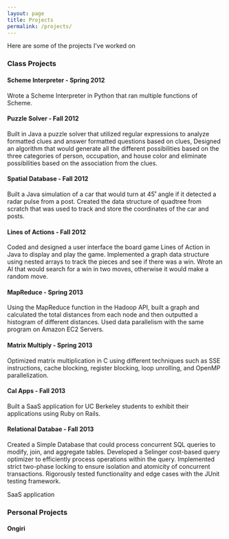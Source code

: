 ```yaml
---
layout: page
title: Projects
permalink: /projects/
---
```


Here are some of the projects I've worked on

### Class Projects

#### Scheme Interpreter - Spring 2012 
Wrote a Scheme Interpreter in Python that ran multiple functions of Scheme.

#### Puzzle Solver - Fall 2012 
Built in Java a puzzle solver that utilized regular expressions to analyze formatted clues and answer formatted questions based on clues, Designed an algorithm that would generate all the different possibilities based on the three categories of person, occupation, and house color and eliminate possibilities based on the association from the clues.

#### Spatial Database - Fall 2012
Built a Java simulation of a car that would turn at 45˚ angle if it detected a radar pulse from a post. Created the data structure of quadtree from scratch that was used to track and store the coordinates of the car and posts.

#### Lines of Actions - Fall 2012
Coded and designed a user interface the board game Lines of Action in Java to display and play the game. Implemented a graph data structure using nested arrays to track the pieces and see if there was a win. Wrote an AI that would search for a win in two moves, otherwise it would make a random move.

#### MapReduce - Spring 2013 
Using the MapReduce function in the Hadoop API, built a graph and calculated the total distances from each node and then outputted a histogram of different distances. Used data parallelism with the same program on Amazon EC2 Servers.

#### Matrix Multiply - Spring 2013 
Optimized matrix multiplication in C using different techniques such as SSE instructions, cache blocking, register blocking, loop unrolling, and OpenMP parallelization.

#### Cal Apps - Fall 2013 
Built a SaaS application for UC Berkeley students to exhibit their applications using Ruby on Rails.


#### Relational Databae - Fall 2013 
Created a Simple Database that could process concurrent SQL queries to modify, join, and aggregate tables. Developed a Selinger cost-based query optimizer to efficiently process operations within the query. Implemented strict two-phase locking to ensure isolation and atomicity of concurrent transactions. Rigorously tested functionality and edge cases with the JUnit testing framework.

SaaS application 

### Personal Projects

#### Ongiri 

